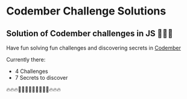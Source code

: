 # Codember Challenge Solutions

## Solution of Codember challenges in JS 👨🏼‍💻

Have fun solving fun challenges and discovering secrets in [Codember](https://codember.dev/)

Currently there:
- 4 Challenges
- 7 Secrets to discover

🔥🔥🔥👨🏼‍💻👨🏼‍💻👨🏼‍💻🔥🔥🔥